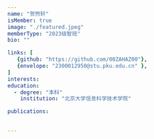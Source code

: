 ```yaml
---
name: "贺煦轩"
isMember: true
image: "./featured.jpeg"
memberType: "2023级智班"
bio: ""

links: [
   {github: "https://github.com/00ZAHAZ00"},
   {envelope: "2300012950@stu.pku.edu.cn" },
]
interests:
education:
  - degree: "本科"
    institution: "北京大学信息科学技术学院"

publications:
  

---
```


